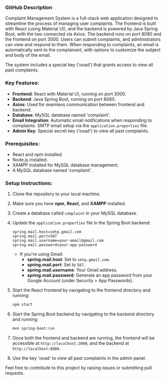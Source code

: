 ### GitHub Description

Complaint Management System is a full-stack web application designed to streamline the process of managing user complaints. The frontend is built with React (using Material UI), and the backend is powered by Java Spring Boot, with the two connected via Axios. The backend runs on port 8080 and the frontend on port 3000. Users can submit complaints, and administrators can view and respond to them. When responding to complaints, an email is automatically sent to the complainant, with options to customize the subject and body of the email.

The system includes a special key ('ooad') that grants access to view all past complaints.

### Key Features:
- **Frontend**: React with Material UI, running on port 3000.
- **Backend**: Java Spring Boot, running on port 8080.
- **Axios**: Used for seamless communication between frontend and backend.
- **Database**: MySQL database named 'complaint'.
- **Email Integration**: Automatic email notifications when responding to complaints. SMTP email setup via the `application.properties` file.
- **Admin Key**: Special secret key ('ooad') to view all past complaints.

### Prerequisites:
- React and npm installed.
- Node.js installed.
- XAMPP installed for MySQL database management.
- A MySQL database named 'complaint'.

### Setup Instructions:
1. Clone the repository to your local machine.
2. Make sure you have **npm**, **React**, and **XAMPP** installed.
3. Create a database called `complaint` in your MySQL database.
4. Update the `application.properties` file in the Spring Boot backend:
   ```properties
   spring.mail.host=smtp.gmail.com
   spring.mail.port=587
   spring.mail.username=your-email@gmail.com
   spring.mail.password=your-app-password
   ```
   - If you're using Gmail:
     - **spring.mail.host**: Set to `smtp.gmail.com`.
     - **spring.mail.port**: Set to `587`.
     - **spring.mail.username**: Your Gmail address.
     - **spring.mail.password**: Generate an app password from your Google Account (under Security > App Passwords).
   
5. Start the React frontend by navigating to the frontend directory and running:
   ```bash
   npm start
   ```

6. Start the Spring Boot backend by navigating to the backend directory and running:
   ```bash
   mvn spring-boot:run
   ```

7. Once both the frontend and backend are running, the frontend will be accessible at `http://localhost:3000`, and the backend at `http://localhost:8080`.

8. Use the key 'ooad' to view all past complaints in the admin panel.

Feel free to contribute to this project by raising issues or submitting pull requests.
